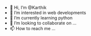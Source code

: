 - 👋 Hi, I’m @Karthik
- 👀 I’m interested in web developments
- 🌱 I’m currently learning python
- 💞️ I’m looking to collaborate on ...
- 📫 How to reach me ...

<!---
Karthiklkz/Karthiklkz is a ✨ special ✨ repository because its `README.md` (this file) appears on your GitHub profile.
You can click the Preview link to take a look at your changes.
--->

